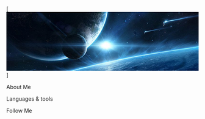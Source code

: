 [![Header](https://github.com/21Horza/21Horza/blob/master/assets/7ced32d6cfb80d49545444c0a382de3b.jpeg)]

About Me

Languages & tools

Follow Me